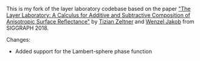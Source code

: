 This is my fork of the layer laboratory codebase based on the paper ["The Layer Laboratory: A Calculus for Additive and Subtractive Composition of Anisotropic Surface Reflectance"](http://rgl.epfl.ch/publications/Zeltner2018Layer) by [Tizian Zeltner](https://tizianzeltner.com/) and [Wenzel Jakob](http://rgl.epfl.ch/people/wjakob) from SIGGRAPH 2018.

Changes:
* Added support for the Lambert-sphere phase function
